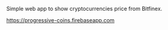 Simple web app to show cryptocurrencies price from Bitfinex.

https://progressive-coins.firebaseapp.com
